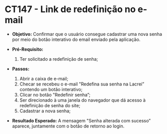 # CT147 - Link de redefinição no e-mail

- **Objetivo:** Confirmar que o usuário consegue cadastrar uma nova senha por meio do botão interativo do email enviado pela aplicação.

- **Pré-Requisito:**
    1. Ter solicitado a redefinição de senha;

- **Passos:**
    1. Abrir a caixa de e-mail;
    2. Checar se recebeu o e-mail "Redefina sua senha na Lacrei” contendo um botão interativo;
    3. Clicar no botão "Redefinir senha”;
    4. Ser direcionado à uma janela do navegador que dá acesso à redefinição de senha do site;
    5. Cadastrar a nova senha;

- **Resultado Esperado:** A mensagem "Senha alterada com sucesso” aparece, juntamente com o botão de retorno ao login.